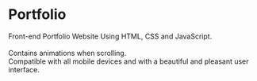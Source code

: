 # Portfolio    
Front-end Portfolio Website Using HTML, CSS and JavaScript.   
<br>Contains animations when scrolling. 
<br>Compatible with all mobile devices and with a beautiful and pleasant user interface.
  
